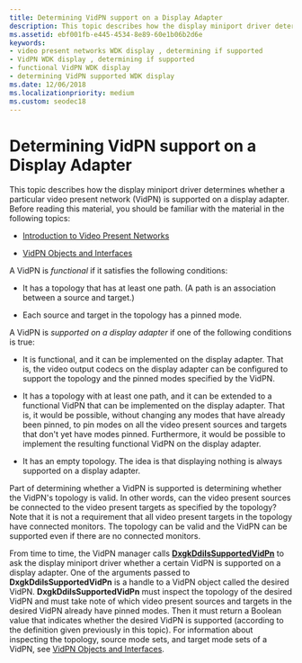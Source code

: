```yaml
---
title: Determining VidPN support on a Display Adapter
description: This topic describes how the display miniport driver determines whether a particular video present network (VidPN) is supported on a display adapter.
ms.assetid: ebf001fb-e445-4534-8e89-60e1b06b2d6e
keywords:
- video present networks WDK display , determining if supported
- VidPN WDK display , determining if supported
- functional VidPN WDK display
- determining VidPN supported WDK display
ms.date: 12/06/2018
ms.localizationpriority: medium
ms.custom: seodec18
---
```


# Determining VidPN support on a Display Adapter


This topic describes how the display miniport driver determines whether a particular video present network (VidPN) is supported on a display adapter. Before reading this material, you should be familiar with the material in the following topics:

-   [Introduction to Video Present Networks](introduction-to-video-present-networks.md)

-   [VidPN Objects and Interfaces](vidpn-objects-and-interfaces.md)

A VidPN is *functional* if it satisfies the following conditions:

-   It has a topology that has at least one path. (A path is an association between a source and target.)

-   Each source and target in the topology has a pinned mode.

A VidPN is *supported on a display adapter* if one of the following conditions is true:

-   It is functional, and it can be implemented on the display adapter. That is, the video output codecs on the display adapter can be configured to support the topology and the pinned modes specified by the VidPN.

-   It has a topology with at least one path, and it can be extended to a functional VidPN that can be implemented on the display adapter. That is, it would be possible, without changing any modes that have already been pinned, to pin modes on all the video present sources and targets that don't yet have modes pinned. Furthermore, it would be possible to implement the resulting functional VidPN on the display adapter.

-   It has an empty topology. The idea is that displaying nothing is always supported on a display adapter.

Part of determining whether a VidPN is supported is determining whether the VidPN's topology is valid. In other words, can the video present sources be connected to the video present targets as specified by the topology? Note that it is not a requirement that all video present targets in the topology have connected monitors. The topology can be valid and the VidPN can be supported even if there are no connected monitors.

From time to time, the VidPN manager calls [**DxgkDdiIsSupportedVidPn**](https://msdn.microsoft.com/library/windows/hardware/ff559684) to ask the display miniport driver whether a certain VidPN is supported on a display adapter. One of the arguments passed to **DxgkDdiIsSupportedVidPn** is a handle to a VidPN object called the desired VidPN. **DxgkDdiIsSupportedVidPn** must inspect the topology of the desired VidPN and must take note of which video present sources and targets in the desired VidPN already have pinned modes. Then it must return a Boolean value that indicates whether the desired VidPN is supported (according to the definition given previously in this topic). For information about inspecting the topology, source mode sets, and target mode sets of a VidPN, see [VidPN Objects and Interfaces](vidpn-objects-and-interfaces.md).

 

 





